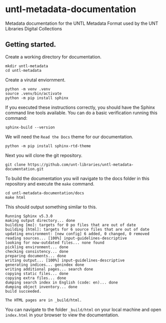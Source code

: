 # untl-metadata-documentation
Metadata documentation for the UNTL Metadata Format used by the UNT Libraries Digital Collections

## Getting started. 

Create a working directory for documentation. 

``` 
mkdir untl-metadata
cd untl-metadata
````

Create a virutal enviornment. 

```
python -m venv .venv
source .venv/bin/activate
python -m pip install sphinx
````

If you executed these instructions correctly, you should have the Sphinx command line tools available. You can do a basic verification running this command: 

```
sphinx-build --version
```
 
We will need the `Read the Docs` theme for our documentation.

```
python -m pip install sphinx-rtd-theme
```

Next you will clone the git repository. 

```
git clone https://github.com/unt-libraries/untl-metadata-documentation.git
```

To build the documentation you will navigate to the docs folder in this repository and execute the `make` command. 

```
cd untl-metadata-documentation/docs
make html
```

This should output something similar to this. 

```
Running Sphinx v5.3.0
making output directory... done
building [mo]: targets for 0 po files that are out of date
building [html]: targets for 6 source files that are out of date
updating environment: [new config] 6 added, 0 changed, 0 removed
reading sources... [100%] input-guidelines-descriptive
looking for now-outdated files... none found
pickling environment... done
checking consistency... done
preparing documents... done
writing output... [100%] input-guidelines-descriptive
generating indices... genindex done
writing additional pages... search done
copying static files... done
copying extra files... done
dumping search index in English (code: en)... done
dumping object inventory... done
build succeeded.

The HTML pages are in _build/html.
```

You can navigate to the folder `_build/html` on your local machine and open `index.html` in your browser to view the documentation.
